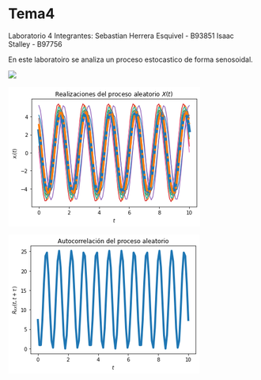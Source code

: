# Tema4
Laboratorio 4
Integrantes: 
Sebastian Herrera Esquivel - B93851
Isaac Stalley - B97756

En este laboratoiro se analiza un proceso estocastico de forma senosoidal.

<div class="alert-info">
<img src="https://render.githubusercontent.com/render/math?math=e^{i \pi} = -1">
</div>


![x(t)](x(t).png)

![Rxx(t, t + tau)](Rxx.png)
